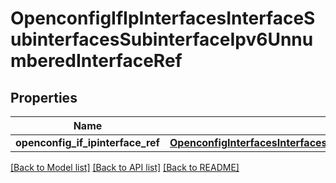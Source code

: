 # OpenconfigIfIpInterfacesInterfaceSubinterfacesSubinterfaceIpv6UnnumberedInterfaceRef

## Properties
Name | Type | Description | Notes
------------ | ------------- | ------------- | -------------
**openconfig_if_ipinterface_ref** | [**OpenconfigInterfacesInterfacesOpenconfiginterfacesinterfacesSubinterfacesOpenconfigifipipv4UnnumberedInterfaceref**](OpenconfigInterfacesInterfacesOpenconfiginterfacesinterfacesSubinterfacesOpenconfigifipipv4UnnumberedInterfaceref.md) |  | [optional] 

[[Back to Model list]](../README.md#documentation-for-models) [[Back to API list]](../README.md#documentation-for-api-endpoints) [[Back to README]](../README.md)


